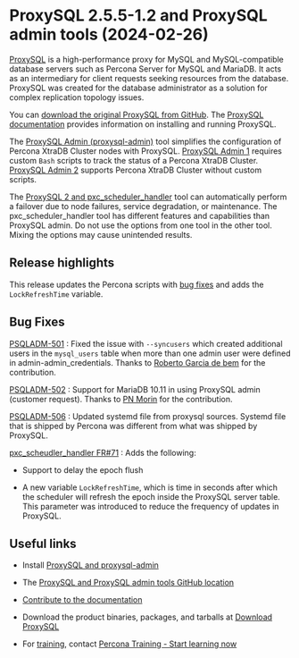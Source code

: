 # ProxySQL 2.5.5-1.2 and ProxySQL admin tools (2024-02-26)

[ProxySQL](https://proxysql.com/) is a high-performance proxy for MySQL and MySQL-compatible database servers such as Percona Server for MySQL and MariaDB. It acts as an intermediary for client requests seeking resources from the database. ProxySQL was created for the database administrator as a solution for complex replication topology issues.

You can [download the original ProxySQL from GitHub](https://github.com/sysown/proxysql/releases). The [ProxySQL documentation](https://proxysql.com/documentation/) provides information on installing and running ProxySQL.

The [ProxySQL Admin (proxysql-admin)](proxysql-admin-tool-v2-config.md) tool simplifies the configuration of Percona XtraDB Cluster nodes with ProxySQL. [ProxySQL Admin 1](proxysql-v1.md) requires custom `Bash` scripts to track the status of a Percona XtraDB Cluster. [ProxySQL Admin 2](proxysql-admin-tool-functions.md) supports Percona XtraDB Cluster without custom scripts.

The [ProxySQL 2 and pxc_scheduler_handler](psh-overview.md) tool can automatically perform a failover due to node failures, service degradation, or maintenance. The pxc_scheduler_handler tool has different features and capabilities than ProxySQL admin. Do not use the options from one tool in the other tool. Mixing the options may cause unintended results.

## Release highlights

This release updates the Percona scripts with [bug fixes](#bug-fixes) and adds the `LockRefreshTime` variable.

## Bug Fixes

[PSQLADM-501] : Fixed the issue with `--syncusers` which created additional users in the `mysql_users` table when more than one admin user were defined in admin-admin_credentials. Thanks to [Roberto Garcia de bem](https://github.com/Robertoh98) for the contribution.

[PSQLADM-502] : Support for MariaDB 10.11 in using ProxySQL admin (customer request). Thanks to [PN Morin](https://github.com/Pinimo) for the contribution.

[PSQLADM-506] : Updated systemd file from proxysql sources. Systemd file that is shipped by Percona was different from what was shipped by ProxySQL.

[pxc_scheudler_handler FR#71] :  Adds the following:

* Support to delay the epoch flush

* A new variable `LockRefreshTime`, which is time in seconds after which the scheduler will refresh the epoch inside the ProxySQL server table. This parameter was introduced to reduce the frequency of updates in ProxySQL.

## Useful links

* Install [ProxySQL and proxysql-admin](https://docs.percona.com/proxysql/install-v2.html)

* The [ProxySQL and ProxySQL admin tools GitHub location](https://github.com/percona/proxysql-admin-tool)

* [Contribute to the documentation](https://github.com/percona/proxysql-admin-tool-doc/blob/main/contributing.md)

* Download the product binaries, packages, and tarballs at [Download ProxySQL](https://www.percona.com/download-proxysql)

* For [training](https://www.percona.com/training), contact [Percona Training - Start learning now](https://learn.percona.com/contact-me)


[PSQLADM-501]: https://perconadev.atlassian.net/browse/PSQLADM-501

[PSQLADM-502]: https://perconadev.atlassian.net/browse/PSQLADM-502

[PSQLADM-506]: https://perconadev.atlassian.net/browse/PSQLADM-506

[pxc_scheudler_handler FR#71]: https://github.com/percona/pxc_scheduler_handler/issues/71
